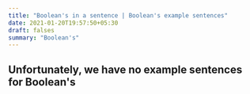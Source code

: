 ```yaml
---
title: "Boolean's in a sentence | Boolean's example sentences"
date: 2021-01-20T19:57:50+05:30
draft: falses
summary: "Boolean's"
---
```

## Unfortunately, we have no example sentences for Boolean's                 
